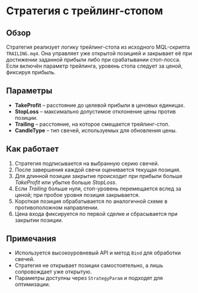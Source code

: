 # Стратегия с трейлинг-стопом

## Обзор
Стратегия реализует логику трейлинг-стопа из исходного MQL-скрипта `TRAILING.mq4`. Она управляет уже открытой позицией и закрывает её при достижении заданной прибыли либо при срабатывании стоп-лосса. Если включён параметр трейлинга, уровень стопа следует за ценой, фиксируя прибыль.

## Параметры
- **TakeProfit** – расстояние до целевой прибыли в ценовых единицах.
- **StopLoss** – максимально допустимое отклонение цены против позиции.
- **Trailing** – расстояние, на которое смещается трейлинг-стоп.
- **CandleType** – тип свечей, используемых для обновления цены.

## Как работает
1. Стратегия подписывается на выбранную серию свечей.
2. После завершения каждой свечи оценивается текущая позиция.
3. Для длинной позиции закрытие происходит при прибыли больше *TakeProfit* или убытке больше *StopLoss*.
4. Если *Trailing* больше нуля, стоп-уровень перемещается вслед за ценой; при пробое уровня позиция закрывается.
5. Короткая позиция обрабатывается по аналогичной схеме в противоположном направлении.
6. Цена входа фиксируется по первой сделке и сбрасывается при закрытии позиции.

## Примечания
- Используется высокоуровневый API и метод `Bind` для обработки свечей.
- Стратегия не открывает позиции самостоятельно, а лишь сопровождает уже открытую.
- Параметры доступны через `StrategyParam` и подходят для оптимизации.
